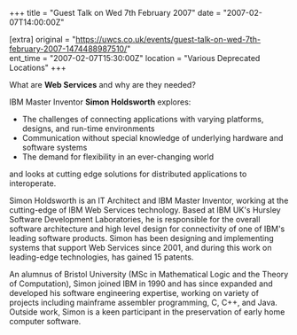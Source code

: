 +++
title = "Guest Talk on Wed 7th February 2007"
date = "2007-02-07T14:00:00Z"

[extra]
original = "https://uwcs.co.uk/events/guest-talk-on-wed-7th-february-2007-1474488987510/"    
ent_time = "2007-02-07T15:30:00Z"
location = "Various Deprecated Locations"
+++

What are **Web Services** and why are they needed?

IBM Master Inventor **Simon Holdsworth** explores:

  - The challenges of connecting applications with varying platforms, designs, and run-time environments
  - Communication without special knowledge of underlying hardware and software systems
  - The demand for flexibility in an ever-changing world

and looks at cutting edge solutions for distributed applications to interoperate.

Simon Holdsworth is an IT Architect and IBM Master Inventor, working at the cutting-edge of IBM Web Services technology. Based at IBM UK's Hursley Software Development Laboratories, he is responsible for the overall software architecture and high level design for connectivity of one of IBM's leading software products. Simon has been designing and implementing systems that support Web Services since 2001, and during this work on leading-edge technologies, has gained 15 patents.

An alumnus of Bristol University (MSc in Mathematical Logic and the Theory of Computation), Simon joined IBM in 1990 and has since expanded and developed his software engineering expertise, working on variety of projects including mainframe assembler programming, C, C++, and Java. Outside work, Simon is a keen participant in the preservation of early home computer software.

